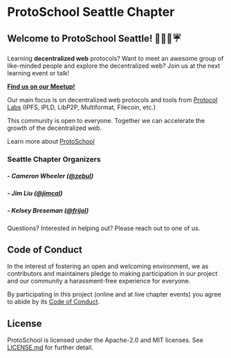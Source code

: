 # ProtoSchool Seattle Chapter

## Welcome to ProtoSchool Seattle! :evergreen_tree::evergreen_tree::mount_fuji::umbrella:

Learning **decentralized web** protocols? Want to meet an awesome group of like-minded people and explore the decentralized web? Join us at the next learning event or talk!

**[Find us on our Meetup!](https://www.meetup.com/ProtoSchool-Seattle-Learn-to-Make-the-Decentralized-Web)**

Our main focus is on decentralized web protocols and tools from [Protocol Labs](https://protocol.ai/) (IPFS, IPLD, LibP2P, Multiformat, Filecoin, etc.)

This community is open to everyone. Together we can accelerate the growth of the decentralized web.

Learn more about [ProtoSchool](https://proto.school)

### Seattle Chapter Organizers

##### - Cameron Wheeler ([@zebul](https://github.com/zebul))

##### - Jim Liu ([@jimcal](https://github.com/jimcal))

##### - Kelsey Breseman ([@frijol](https://github.com/frijol))

Questions? Interested in helping out? Please reach out to one of us.

## Code of Conduct

In the interest of fostering an open and welcoming environment, we as
contributors and maintainers pledge to making participation in our project and
our community a harassment-free experience for everyone.

By participating in this project (online and at live chapter events) you agree to abide by its [Code of Conduct](./CODE_OF_CONDUCT.md).

## License

ProtoSchool is licensed under the Apache-2.0 and MIT licenses. See [LICENSE.md](https://github.com/protoschool/seattle/blob/master/LICENSE.md) for further detail.
